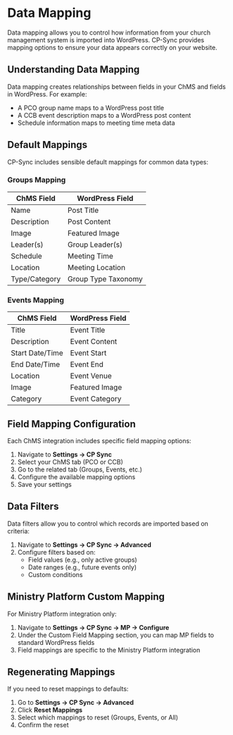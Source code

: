 # Data Mapping

Data mapping allows you to control how information from your church management system is imported into WordPress. CP-Sync provides mapping options to ensure your data appears correctly on your website.

## Understanding Data Mapping

Data mapping creates relationships between fields in your ChMS and fields in WordPress. For example:

- A PCO group name maps to a WordPress post title
- A CCB event description maps to a WordPress post content
- Schedule information maps to meeting time meta data

## Default Mappings

CP-Sync includes sensible default mappings for common data types:

### Groups Mapping

| ChMS Field | WordPress Field |
|------------|------------------|
| Name | Post Title |
| Description | Post Content |
| Image | Featured Image |
| Leader(s) | Group Leader(s) |
| Schedule | Meeting Time |
| Location | Meeting Location |
| Type/Category | Group Type Taxonomy |

### Events Mapping

| ChMS Field | WordPress Field |
|------------|------------------|
| Title | Event Title |
| Description | Event Content |
| Start Date/Time | Event Start |
| End Date/Time | Event End |
| Location | Event Venue |
| Image | Featured Image |
| Category | Event Category |

## Field Mapping Configuration

Each ChMS integration includes specific field mapping options:

1. Navigate to **Settings → CP Sync**
2. Select your ChMS tab (PCO or CCB)
3. Go to the related tab (Groups, Events, etc.)
4. Configure the available mapping options
5. Save your settings

## Data Filters

Data filters allow you to control which records are imported based on criteria:

1. Navigate to **Settings → CP Sync → Advanced**
2. Configure filters based on:
   - Field values (e.g., only active groups)
   - Date ranges (e.g., future events only)
   - Custom conditions

## Ministry Platform Custom Mapping

For Ministry Platform integration only:

1. Navigate to **Settings → CP Sync → MP → Configure**
2. Under the Custom Field Mapping section, you can map MP fields to standard WordPress fields
3. Field mappings are specific to the Ministry Platform integration

## Regenerating Mappings

If you need to reset mappings to defaults:

1. Go to **Settings → CP Sync → Advanced**
2. Click **Reset Mappings**
3. Select which mappings to reset (Groups, Events, or All)
4. Confirm the reset